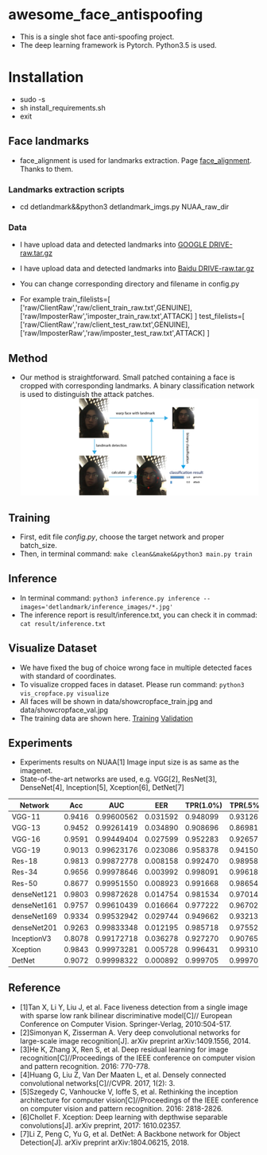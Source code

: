 # awesome_face_antispoofing
- This is a single shot face anti-spoofing project.
- The deep learning framework is Pytorch. Python3.5 is used.
# Installation
- sudo -s
- sh install_requirements.sh
- exit
## Face landmarks
- face_alignment is used for landmarks extraction. Page [face_alignment](https://github.com/1adrianb/face-alignment). Thanks to them.
### Landmarks extraction scripts
- cd detlandmark&&python3 detlandmark_imgs.py NUAA_raw_dir
### Data
- I have upload data and detected landmarks into [GOOGLE DRIVE-raw.tar.gz](https://drive.google.com/file/d/1fe80Vo366h4uKylFwsSN3apvLXZZm02L/view?usp=sharing)
- I have upload data and detected landmarks into [Baidu DRIVE-raw.tar.gz](https://pan.baidu.com/s/1xeW2wJuxGPafgBTqhLKExg)

- You can change corresponding directory and filename in config.py
- For example train_filelists=[
    ['raw/ClientRaw','raw/client_train_raw.txt',GENUINE],
    ['raw/ImposterRaw','imposter_train_raw.txt',ATTACK]
    ]
   test_filelists=[
    ['raw/ClientRaw','raw/client_test_raw.txt',GENUINE],
    ['raw/ImposterRaw','raw/imposter_test_raw.txt',ATTACK]
    ]
## Method
- Our method is straightforward. Small patched containing a face is cropped with corresponding landmarks. A binary classification network is used to distinguish the attack patches.
![alt text](https://github.com/JinghuiZhou/awesome_face_antispoofing/blob/master/pipeline.png "Our Pipeline")
## Training
- First, edit file *config.py*, choose the target network and proper batch_size.
- Then, in terminal command: `make clean&&make&&python3 main.py train`
## Inference
- In terminal command: `python3 inference.py inference --images='detlandmark/inference_images/*.jpg'`
- The inference report is result/inference.txt, you can check it in commad: `cat result/inference.txt`
## Visualize Dataset
- We have fixed the bug of choice wrong face in multiple detected faces with standard of coordinates. 
- To visualize cropped faces in dataset. Please run command: `python3 vis_cropface.py visualize`
- All faces will be shown in data/showcropface_train.jpg and data/showcropface_val.jpg
- The training data are shown here. [Training](https://github.com/JinghuiZhou/awesome_face_antispoofing/blob/master/data/showcropface_train.jpg) [Validation](https://github.com/JinghuiZhou/awesome_face_antispoofing/blob/master/data/showcropface_val.jpg)

## Experiments
-  Experiments results on NUAA[1] Image input size is as same as the imagenet.
-  State-of-the-art networks are used, e.g. VGG[2], ResNet[3], DenseNet[4], Inception[5], Xception[6], DetNet[7]

|    Network    | Acc  | AUC  | EER  | TPR(1.0%) | TPR(.5%)| 
|---------------|---|---|---|---|---|
| VGG-11        |  0.9416 | 0.99600562  | 0.031592  | 0.948099  | 0.931262  |
| VGG-13        |  0.9452 | 0.99261419  | 0.034890  | 0.908696  | 0.869814  |
| VGG-16        |  0.9591 | 0.99449404  | 0.027599  | 0.952283  | 0.926575  |
| VGG-19        |  0.9013 | 0.99623176  | 0.023086  | 0.958378  | 0.941503  |
| Res-18        |  0.9813 | 0.99872778  | 0.008158  | 0.992470  | 0.989585  |
| Res-34        |  0.9656 | 0.99978646  | 0.003992  | 0.998091  | 0.996181  |
| Res-50        |  0.8677 | 0.99951550  | 0.008923  | 0.991668  | 0.986544  |
| denseNet121   |  0.9803 | 0.99872628  | 0.014754  | 0.981534  | 0.970144  |
| denseNet161   |  0.9757 | 0.99610439  | 0.016664  | 0.977222  | 0.967020  |
| denseNet169   |  0.9334 | 0.99532942  | 0.029744  | 0.949662  | 0.932130  |
| denseNet201   |  0.9263 | 0.99833348  | 0.012195  | 0.985718  | 0.975525  |
| InceptionV3   |  0.8078 | 0.99172718  | 0.036278  | 0.927270  | 0.907655  |  
| Xception      |  0.9843 | 0.99973281  | 0.005728  | 0.996431  | 0.993101  |
| DetNet        |  0.9072 | 0.99998322  | 0.000892  | 0.999705  | 0.999703  |

## Reference
- [1]Tan X, Li Y, Liu J, et al. Face liveness detection from a single image with sparse low rank bilinear discriminative model[C]// European Conference on Computer Vision. Springer-Verlag, 2010:504-517.
- [2]Simonyan K, Zisserman A. Very deep convolutional networks for large-scale image recognition[J]. arXiv preprint arXiv:1409.1556, 2014.
- [3]He K, Zhang X, Ren S, et al. Deep residual learning for image recognition[C]//Proceedings of the IEEE conference on computer vision and pattern recognition. 2016: 770-778.
- [4]Huang G, Liu Z, Van Der Maaten L, et al. Densely connected convolutional networks[C]//CVPR. 2017, 1(2): 3.
- [5]Szegedy C, Vanhoucke V, Ioffe S, et al. Rethinking the inception architecture for computer vision[C]//Proceedings of the IEEE conference on computer vision and pattern recognition. 2016: 2818-2826.
- [6]Chollet F. Xception: Deep learning with depthwise separable convolutions[J]. arXiv preprint, 2017: 1610.02357.
- [7]Li Z, Peng C, Yu G, et al. DetNet: A Backbone network for Object Detection[J]. arXiv preprint arXiv:1804.06215, 2018.
